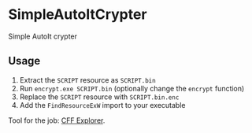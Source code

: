 # SimpleAutoItCrypter

Simple AutoIt crypter

## Usage

1. Extract the `SCRIPT` resource as `SCRIPT.bin`
2. Run `encrypt.exe SCRIPT.bin` (optionally change the `encrypt` function)
3. Replace the `SCRIPT` resource with `SCRIPT.bin.enc`
4. Add the `FindResourceExW` import to your executable

Tool for the job: [CFF Explorer](http://www.ntcore.com/exsuite.php).
